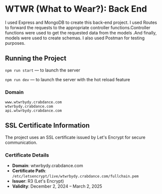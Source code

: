 # WTWR (What to Wear?): Back End

I used Express and MongoDB to create this back-end project. I used Routes to forward the requests to the appropriate controller functions.Controller functions were used to get the requested data from the models .And finally, models were used to create schemas. I also used Postman for testing purposes.

## Running the Project

`npm run start` — to launch the server

`npm run dev` — to launch the server with the hot reload feature

### Domain

    www.wtwrbydy.crabdance.com
    wtwrbydy.crabdance.com
    api.wtwrbydy.crabdance.com

## SSL Certificate Information

The project uses an SSL certificate issued by Let's Encrypt for secure communication.

### Certificate Details

- **Domain**: wtwrbydy.crabdance.com
- **Certificate Path**: `/etc/letsencrypt/live/wtwrbydy.crabdance.com/fullchain.pem`
- **Issuer**: R3 (Let's Encrypt)
- **Validity**: December 2, 2024 – March 2, 2025
